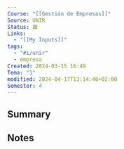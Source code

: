 ```yaml
---
Course: "[[Gestión de Empresas]]"
Source: UNIR
Status: 🟥
Links:
  - "[[My Inputs]]"
tags:
  - "#i/unir"
  - empresa
Created: 2024-03-15 16:49
Tema: "1"
modified: 2024-04-17T13:14:46+02:00
Semester: 4
---
```

## Summary

## Notes

